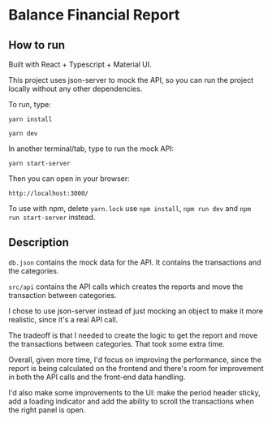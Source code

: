 # Balance Financial Report

## How to run

Built with React + Typescript + Material UI.
 
This project uses json-server to mock the API, so you can run the project locally without any other dependencies.

To run, type:

``yarn install``

``yarn dev``

In another terminal/tab, type to run the mock API:

``yarn start-server``

Then you can open in your browser:

`http://localhost:3000/`

To use with npm, delete `yarn.lock` use `npm install`, `npm run dev` and `npm run start-server` instead.

## Description

`db.json` contains the mock data for the API. It contains the transactions and the categories.

`src/api` contains the API calls which creates the reports and move the transaction between categories.

I chose to use json-server instead of just mocking an object to make it more realistic, since it's a real API call.

The tradeoff is that I needed to create the logic to get the report and move the transactions between categories. 
That took some extra time.

Overall, given more time, I'd focus on improving the performance, since the report is being calculated on the frontend and there's room for improvement in both the API calls and the front-end data handling.

I'd also make some improvements to the UI: make the period header sticky, add a loading indicator and add the ability to scroll the transactions when the right panel is open.
